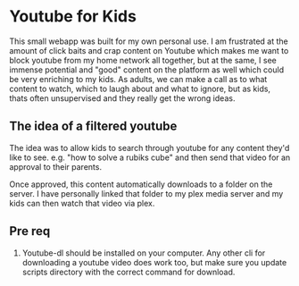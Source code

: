 # Youtube for Kids

This small webapp was built for my own personal use. I am frustrated at the amount of click baits and crap content on Youtube which makes me want to block youtube from my home network all together, but at the same, I see immense potential and "good" content on the platform as well which could be very enriching to my kids. As adults, we can make a call as to what content to watch, which to laugh about and what to ignore, but as kids, thats often unsupervised and they really get the wrong ideas.

## The idea of a filtered youtube

The idea was to allow kids to search through youtube for any content they'd like to see. e.g. "how to solve a rubiks cube" and then send that video for an approval to their parents.

Once approved, this content automatically downloads to a folder on the server. I have personally linked that folder to my plex media server and my kids can then watch that video via plex.

## Pre req

1. Youtube-dl should be installed on your computer. Any other cli for downloading a youtube video does work too, but make sure you update scripts directory with the correct command for download.
